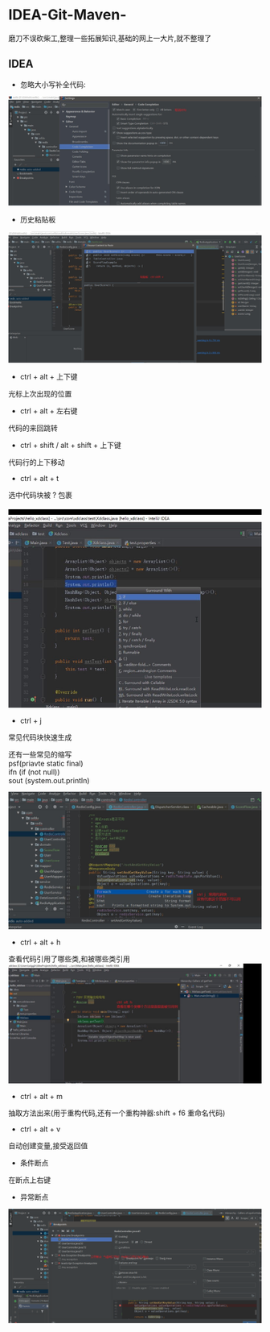 # IDEA-Git-Maven-
磨刀不误砍柴工,整理一些拓展知识,基础的网上一大片,就不整理了

## IDEA
+ 忽略大小写补全代码:

![](pic/Snipaste_2019-07-06_21-20-02.jpg)

+ 历史粘贴板

![](pic/Snipaste_2019-07-06_09-00-00_看图王.jpg)

+ ctrl + alt + 上下键  

光标上次出现的位置

+ ctrl + alt + 左右键

代码的来回跳转

+  ctrl + shift / alt + shift   + 上下键  

代码行的上下移动

+ ctrl + alt + t 

选中代码块被 ?  包裹

![](pic/Snipaste_2019-07-06_09-05-37_看图王.jpg)

+ ctrl + j 

常见代码块快速生成

还有一些常见的缩写  
psf(priavte  static final)  
ifn (if (not null))  
sout (system.out.println)

![](pic/Snipaste_2019-07-06_09-16-21_看图王.jpg)

+ ctrl + alt + h

查看代码引用了哪些类,和被哪些类引用 
![](pic/Snipaste_2019-07-06_09-52-21_看图王.jpg)

+ ctrl + alt + m

抽取方法出来(用于重构代码,还有一个重构神器:shift + f6 重命名代码)
+ ctrl + alt + v

自动创建变量,接受返回值

+ 条件断点

在断点上右键

+ 异常断点

![](pic/Snipaste_2019-07-06_14-52-58_看图王.png)

